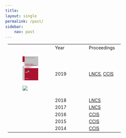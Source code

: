 ```yaml
---
title: 
layout: single
permalink: /past/
sidebar: 
    nav: past 
---
```


<center>
<table style="width: 97%">
    <tbody>
        <tr>
            <td style="width: 40%;"></td>
            <td style="width: 30%;">Year</td>
            <td>Proceedings</td>
        </tr>
        <tr>
            <td style="width: 40%;">
                <figure>
                    <img src="/assets/images/978-3-030-37334-4.jpg" width="50" >
                </figure> 
                <figure>
                    <img src="https://media.springernature.com/w306/springer-static/cover-hires/book/978-3-030-39575-9"  width="50">
                </figure>
            </td>
            <td style="width: 30%;">2019</td>
            <td><a href="https://link.springer.com/book/10.1007/978-3-030-37334-4">LNCS</a>, <a href="https://link.springer.com/book/10.1007/978-3-030-39575-9">CCIS</a></td>
        </tr>
        <tr>
            <td style="width: 40%;"></td>
            <td style="width: 30%;">2018</td>
            <td><a href="https://link.springer.com/book/10.1007/978-3-030-11027-7">LNCS</a></td>
        </tr>
        <tr>
            <td style="width: 40%;"></td>
            <td style="width: 30%;">2017</td>
            <td><a href="https://link.springer.com/book/10.1007/978-3-319-73013-4">LNCS</a></td>
        </tr>
        <tr>
            <td></td>
            <td>2016</td>
            <td><a href="https://link.springer.com/book/10.1007/978-3-319-52920-2">CCIS</a></td>
        </tr>
        <tr>
          <td></td>
          <td>2015</td>
          <td><a href="https://link.springer.com/book/10.1007/978-3-319-26123-2">CCIS</a></td>
        </tr>
        <tr>
            <td></td>
            <td>2014</td>
            <td><a href="https://link.springer.com/book/10.1007/978-3-319-12580-0">CCIS</a></td>
        </tr>         
</tbody>
</table>
</center>
